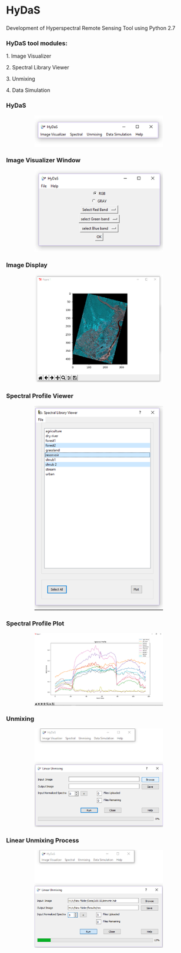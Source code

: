 <h1>HyDaS</h1>
<h3></h3>
<p>Development of Hyperspectral Remote Sensing Tool using Python 2.7
</p>
<h3>HyDaS tool modules:</h3>
<p>1. Image Visualizer
 <p>2. Spectral Library Viewer
  <p>3. Unmixing
  <p>4. Data Simulation
</p>
<h3>HyDaS</h3>
<p align="center">
  <img src="https://github.com/Akriti31/HyDaS/blob/master/Images/1.PNG" width="350"/>
</p>
<h3>Image Visualizer Window</h3>
<p align="center">
  <img src="https://github.com/Akriti31/HyDaS/blob/master/Images/5.png" width="350"/>
 </p>
 <h3>Image Display</h3>
<p align="center">
  <img src="https://github.com/Akriti31/HyDaS/blob/master/Images/8.png" width="350"/>
 </p>

<h3>Spectral Profile Viewer</h3>
<p align="center">
  <img src="https://github.com/Akriti31/HyDaS/blob/master/Images/20.png" width="350"/>
 </p>
 <h3>Spectral Profile Plot</h3>
<p align="center">
  <img src="https://github.com/Akriti31/HyDaS/blob/master/Images/22.png" width="350"/>
 </p>

<h3>Unmixing</h3>
<p align="center">
  <img src="https://github.com/Akriti31/HyDaS/blob/master/Images/24.png" width="350"/>
 </p>
<h3>Linear Unmixing Process</h3>
<p align="center">
  <img src="https://github.com/Akriti31/HyDaS/blob/master/Images/28.png" width="350"/>
 </p>

